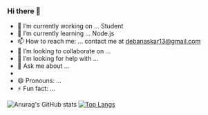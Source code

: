 ### Hi there 👋

<!--
**debanaskar13/debanaskar13** is a ✨ _special_ ✨ repository because its `README.md` (this file) appears on your GitHub profile.

Here are some ideas to get you started:
-->

- 🔭 I’m currently working on ... Student
- 🌱 I’m currently learning ... Node.js
- 📫 How to reach me: ... contact me at debanaskar13@gmail.com
- 👯 I’m looking to collaborate on ...
- 🤔 I’m looking for help with ...
- 💬 Ask me about ...
- 
- 😄 Pronouns: ...
- ⚡ Fun fact: ...


![Anurag's GitHub stats](https://github-readme-stats.vercel.app/api?username=debanaskar13&show_icons=true&theme=radical)
[![Top Langs](https://github-readme-stats.vercel.app/api/top-langs/?username=debanaskar13&layout=compact&bg_color=#000000)](https://github.com/anuraghazra/github-readme-stats)
